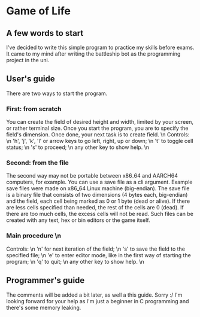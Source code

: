 # Game of Life
## A few words to start
I've decided to write this simple program to practice my skills before exams. It came to my mind after writing the battleship bot as the programming project in the uni.
## User's guide
There are two ways to start the program.

### First: from scratch
You can create the field of desired height and width, limited by your screen, or rather terminal size. 
Once you start the program, you are to specify the field's dimension. Once done, your next task is to create field.  \n
Controls:  \n
'h', 'j', 'k', 'l' or arrow keys to go left, right, up or down;  \n
't' to toggle cell status;  \n
's' to proceed;  \n
any other key to show help.  \n

### Second: from the file
The second way may not be portable between x86\_64 and AARCH64 computers, for example. You can use a save file as a cli argument. Example save files were made on x86\_64 Linux machine (big-endian).
The save file is a binary file that consists of two dimensions (4 bytes each, big-endian) and the field, each cell being marked as 0 or 1 byte (dead or alive). If there are less cells specified than needed, the rest of the cells are 0 (dead). If there are too much cells, the excess cells will not be read. 
Such files can be created with any text, hex or bin editors or the game itself.

### Main procedure  \n
Controls:  \n
'n' for next iteration of the field;  \n
's' to save the field to the specified file;  \n
'e' to enter editor mode, like in the first way of starting the program;  \n
'q' to quit;  \n
any other key to show help.  \n

## Programmer's guide
The comments will be added a bit later, as well a this guide. Sorry :/
I'm looking forward for your help as I'm just a beginner in C programming and there's some memory leaking.
